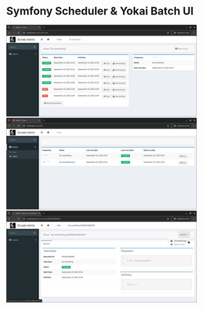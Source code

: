 # Symfony Scheduler & Yokai Batch UI

![cron-detail.png](doc/cron-detail.png)
![cron-list.png](doc/cron-list.png)
![job-detail.png](doc/job-detail.png)

